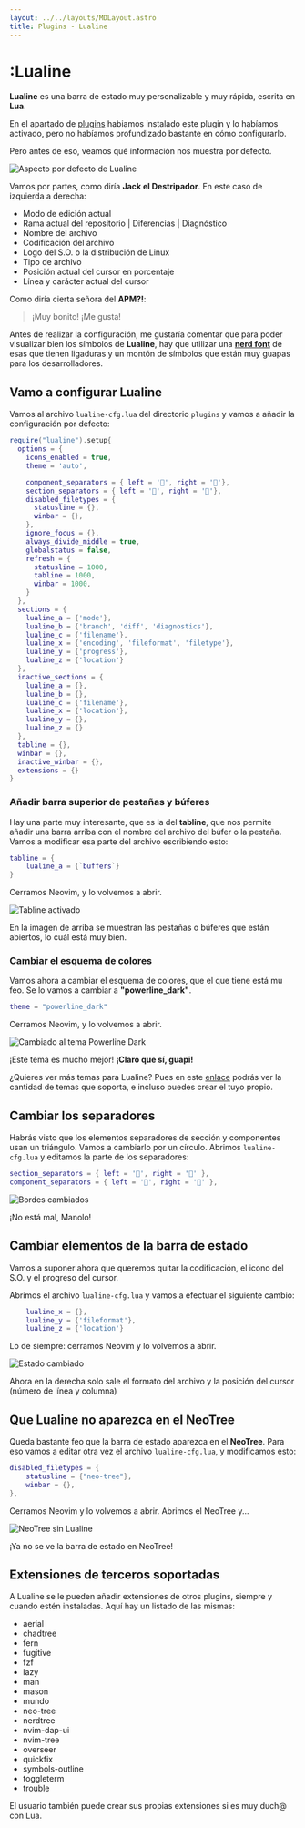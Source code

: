 ```yaml
---
layout: ../../layouts/MDLayout.astro
title: Plugins - Lualine
---
```

# :Lualine

**Lualine** es una barra de estado muy personalizable y muy rápida, escrita en
**Lua**.

En el apartado de [plugins](/guia-neovim/plugins) habiamos instalado este plugin y lo
habíamos activado, pero no habíamos profundizado bastante en cómo configurarlo.

Pero antes de eso, veamos qué información nos muestra por defecto.

<img src="/guia-neovim/images/lualine/lualine-por-defecto.webp" alt="Aspecto por defecto
de Lualine" />

Vamos por partes, como diría **Jack el Destripador**. En este caso de izquierda
a derecha:

- Modo de edición actual
- Rama actual del repositorio | Diferencias | Diagnóstico
- Nombre del archivo
- Codificación del archivo
- Logo del S.O. o la distribución de Linux
- Tipo de archivo
- Posición actual del cursor en porcentaje
- Línea y carácter actual del cursor

Como diría cierta señora del **APM?!**:

> ¡Muy bonito! ¡Me gusta!

Antes de realizar la configuración, me gustaría comentar que para poder visualizar
bien los símbolos de **Lualine**, hay que utilizar una [**nerd font**](https://www.nerdfonts.com/font-downloads) de esas que
tienen ligaduras y un montón de símbolos que están muy guapas para los
desarrolladores.

## Vamo a configurar Lualine

Vamos al archivo `lualine-cfg.lua` del directorio `plugins` y vamos a añadir la
configuración por defecto:

```lua
require("lualine").setup{
  options = {
    icons_enabled = true,
    theme = 'auto',

    component_separators = { left = '', right = ''},
    section_separators = { left = '', right = ''},
    disabled_filetypes = {
      statusline = {},
      winbar = {},
    },
    ignore_focus = {},
    always_divide_middle = true,
    globalstatus = false,
    refresh = {
      statusline = 1000,
      tabline = 1000,
      winbar = 1000,
    }
  },
  sections = {
    lualine_a = {'mode'},
    lualine_b = {'branch', 'diff', 'diagnostics'},
    lualine_c = {'filename'},
    lualine_x = {'encoding', 'fileformat', 'filetype'},
    lualine_y = {'progress'},
    lualine_z = {'location'}
  },
  inactive_sections = {
    lualine_a = {},
    lualine_b = {},
    lualine_c = {'filename'},
    lualine_x = {'location'},
    lualine_y = {},
    lualine_z = {}
  },
  tabline = {},
  winbar = {},
  inactive_winbar = {},
  extensions = {}
}
```

### Añadir barra superior de pestañas y búferes

Hay una parte muy interesante, que es la del **tabline**, que nos permite añadir una
barra arriba con el nombre del archivo del búfer o la pestaña. Vamos a modificar esa
parte del archivo escribiendo esto:

``` lua
tabline = {
    lualine_a = {`buffers`}
}
```

Cerramos Neovim, y lo volvemos a abrir.

<img src="/guia-neovim/images/lualine/tabline.webp" alt="Tabline activado" />

En la imagen de arriba se muestran las pestañas o búferes que están abiertos, lo cuál
está muy bien.

### Cambiar el esquema de colores

Vamos ahora a cambiar el esquema de colores, que el que tiene está mu feo. Se lo
vamos a cambiar a **"powerline_dark"**.

``` lua
theme = "powerline_dark"
```

Cerramos Neovim, y lo volvemos a abrir.

<img src="/guia-neovim/images/lualine/powerline-dark.webp" alt="Cambiado al tema Powerline Dark" />

¡Este tema es mucho mejor! **¡Claro que sí, guapi!**

¿Quieres ver más temas para Lualine? Pues en este [enlace](https://github.com/nvim-lualine/lualine.nvim/blob/master/THEMES.md) podrás ver la cantidad de temas que soporta, e incluso puedes crear el tuyo propio.

## Cambiar los separadores

Habrás visto que los elementos separadores de sección y componentes usan un triángulo. Vamos a cambiarlo por
un círculo. Abrimos `lualine-cfg.lua` y editamos la parte de los separadores:

``` lua
section_separators = { left = '', right = '' },
component_separators = { left = '', right = '' },
```

<img src="/guia-neovim/images/lualine/bordes-cambiados.webp" alt="Bordes cambiados" />

¡No está mal, Manolo!

## Cambiar elementos de la barra de estado

Vamos a suponer ahora que queremos quitar la codificación, el icono del S.O. y el progreso del cursor.

Abrimos el archivo `lualine-cfg.lua` y vamos a efectuar el siguiente cambio:

``` lua
    lualine_x = {},
    lualine_y = {'fileformat'},
    lualine_z = {'location'}
```

Lo de siempre: cerramos Neovim y lo volvemos a abrir.

<img src="/guia-neovim/images/lualine/estado-cambiado.webp" alt="Estado cambiado" />

Ahora en la derecha solo sale el formato del archivo y la posición del cursor (número de línea y columna)

## Que Lualine no aparezca en el NeoTree

Queda bastante feo que la barra de estado aparezca en el **NeoTree**. Para eso vamos
a editar otra vez el archivo `lualine-cfg.lua`, y modificamos esto:

``` lua
disabled_filetypes = {
    statusline = {"neo-tree"},
    winbar = {},
},
```

Cerramos Neovim y lo volvemos a abrir. Abrimos el NeoTree y...

<img src="/guia-neovim/images/lualine/neotree-sin-lualine.webp" alt="NeoTree sin Lualine" />

¡Ya no se ve la barra de estado en NeoTree!

## Extensiones de terceros soportadas

A Lualine se le pueden añadir extensiones de otros plugins, siempre y cuando estén
instaladas. Aquí hay un listado de las mismas:

+ aerial
+ chadtree
+ fern
+ fugitive
+ fzf
+ lazy
+ man
+ mason
+ mundo
+ neo-tree
+ nerdtree
+ nvim-dap-ui
+ nvim-tree
+ overseer
+ quickfix
+ symbols-outline
+ toggleterm
+ trouble

El usuario también puede crear sus propias extensiones si es muy duch@ con Lua.
